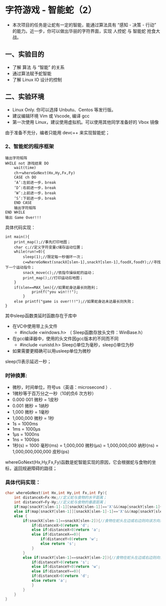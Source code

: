 # 字符游戏 - 智能蛇（2）
* 本次项目的任务是让蛇有一定的智能，能通过算法具有 “感知 - 决策 - 行动” 的能力。近一步，你可以做出华丽的字符界面，实现 人控蛇 与 智能蛇 抢食大战。
## 一、实验目的
* 了解 算法 与 “智能” 的关系
* 通过算法赋予蛇智能
* 了解 Linux IO 设计的控制
## 二、实验环境
* Linux Only. 你可以选择 Unbutu、Centos 等发行版。
* 建议编辑环境 Vim 或 Vscode, 编译 gcc
* 第一次使用 Linux，建议使用虚拟机。可以使用其他同学准备好的 Vbox 镜像

由于准备不充分，编者只能用 devc++ 来实现智能蛇；

### 2、智能蛇的程序框架

	输出字符矩阵
	WHILE not 游戏结束 DO
        wait(time)
		ch＝whereGoNext(Hx,Hy,Fx,Fy)
		CASE ch DO
		‘A’:左前进一步，break 
		‘D’:右前进一步，break    
		‘W’:上前进一步，break    
		‘S’:下前进一步，break    
		END CASE
		输出字符矩阵
	END WHILE
	输出 Game Over!!! 

具体代码实现：

```c:
int main(){
	print_map();//事先打印地图；
	char c;//定义字符变量c储存运动位置；
	while(run!=0){
		sleep(1);//限定每一秒循环一次；
		c=whereGoNext(snackX[slen-1],snackY[slen-1],foodX,foodY);//寻找下一个运动指令；
		snack_move(c);//依指令操纵蛇的运动；
		print_map();//打印运动后地图；
	}
	if(slen==MAX_len){//如果蛇身达最长则胜利；
			printf("you win!!!");
		}
	else printf("game is over!!!");//如果蛇身达未达最长则失败；
}
```
其中sleep函数类延时函数存在于库中
* 在VC中使用带上头文件
   * #include <windows.h>
（ Sleep函数存放头文件：WinBase.h）
* 在gcc编译器中，使用的头文件因gcc版本的不同而不同
   *  #include <unistd.h>
Sleep()单位为毫秒，sleep()单位为秒
* 如果需要更精确可以用usleep单位为微秒


sleep(1)表示延迟一秒；

### 时钟换算:
* 微秒，时间单位，符号us（英语：microsecond ）.
* 1微秒等于百万分之一秒（10的负6 次方秒）
* 0.000 001 微秒 = 1皮秒
* 0.001 微秒 = 1纳秒
* 1,000 微秒 = 1毫秒
* 1,000,000 微秒 = 1秒
* 1s = 1000ms
* 1ms = 1000μs
* 1μs = 1000ns
* 1ns = 1000ps
* 1秒(s) = 1000 毫秒(ms) = 1,000,000 微秒(μs) = 1,000,000,000 纳秒(ns) = 1,000,000,000,000 皮秒(ps)

whereGoNext(Hx,Hy,Fx,Fy)函数是蛇智能实现的原因，它会根据蛇与食物的坐标，返回规避障碍的路径；

### 具体代码实现：

```c
char whereGoNext(int Hx,int Hy,int Fx,int Fy){
	int distanceX=Fx-Hx;//定义蛇与食物的水平距离；
	int distanceY=Fy-Hy;//定义蛇与食物的垂直距离；
	if(map[snackY[slen-1]-1][snackX[slen-1]]=='X'&&(map[snackY[slen-1]+1][snackX[slen-1]]=='X'||map[snackY[slen-1]][snackX[slen-1]-1]=='X'))return 'd';//如果蛇的上边与左边或上边与下边或上下左均有身体则向右走；
	else if(map[snackY[slen-1]][snackX[slen-1]-1]=='X'&&(map[snackY[slen-1]][snackX[slen-1]+1]=='X'||map[snackY[slen-1]+1][snackX[slen-1]]=='X'))return 'w';//如果蛇的左边与右边或左边与下边或左右下均有身体则向上走；
	else {
	    if(snackX[slen-1]==snackX[slen-2]){//食物在蛇头左边或右边则向该方向走；在正前方则直走；
		    if(distanceX>0)return 'd';
		    else if(distanceX<0)return 'a';
		    else if(distanceX==0){
			    if(distanceY<0)return 'w';
			    else return 's'; 
		    }
	    }
	    else if(snackY[slen-1]==snackY[slen-2]){//食物在蛇头左边或右边则向该方向走；在正前方则直走；
		    if(distanceY>0)return 's';
		    else if(distanceY<0)return 'w';
		    else if(distanceY==0){
			if(distanceX>0)return 'd';
			else return 'a';
		    }
	    }
    }	
}
```
